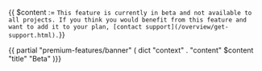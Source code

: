 {{ $content := `This feature is currently in beta and not available to all projects.
If you think you would benefit from this feature and want to add it to your plan,
[contact support](/overview/get-support.html).`}}

{{ partial "premium-features/banner" ( dict "context" . "content" $content "title" "Beta" )}}
